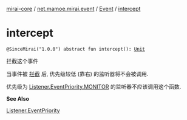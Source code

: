[mirai-core](../../index.md) / [net.mamoe.mirai.event](../index.md) / [Event](index.md) / [intercept](./intercept.md)

# intercept

`@SinceMirai("1.0.0") abstract fun intercept(): `[`Unit`](https://kotlinlang.org/api/latest/jvm/stdlib/kotlin/-unit/index.html)

拦截这个事件

当事件被 [拦截](./intercept.md) 后, 优先级较低 (靠右) 的监听器将不会被调用.

优先级为 [Listener.EventPriority.MONITOR](../-listener/-event-priority/-m-o-n-i-t-o-r.md) 的监听器不应该调用这个函数.

**See Also**

[Listener.EventPriority](../-listener/-event-priority/index.md)

